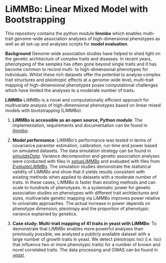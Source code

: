 # LiMMBo: Linear Mixed Model with Bootstrapping

This repository contains the python module **limmbo** which enables multi-trait genome-wide association analyses of high-dimensional phenotypes as well as all set-up and analyses scripts for **model evaluation**. 

**Background**
Genome-wide association studies have helped to shed light on the genetic architecture of complex traits and diseases. In recent years, phenotyping of the samples has often gone beyond single traits and it has become common to record multi- to high-dimensional phenotypes for individuals. Whilst these rich datasets offer the potential to analyse complex trait structures and pleiotropic effects at a genome-wide level, multi-trait mapping of high-dimensional phenotypes poses computational challenges which have limited the analyses to a moderate number of traits.  

**LiMMBo**
LiMMBo is a novel and computationally efficient approach for multivariate analysis of high-dimensional phenotypes based on linear mixed models with bootstrapping (LiMMBo). 
1. **LiMMBo is accessible as an open source, Python module**. The implementation, requirements and documentation can be found in [*limmbo*](limmbo).

1. **Model performance**: LiMMBo's performance was tested in terms of covariance paramter estimation, calibration, run time and power based on simulated datasets. The data simulation strategy can be found in [*simulateData*](simulateData). Variance decompostion and genetic association analyses were conducted with files in [*setupLiMMBo*](setupLiMMBo) and evaluated with files from [*EvaluateLiMMBo*](EvaluateLiMMBo). The simulation studies demonstrate the statistical validity of LiMMBo and show that it yields results consistent with existing methods when applied to datasets with a moderate number of traits. In these cases, LiMMBo is faster than existing methods and can scale to hundreds of phenotypes. In a systematic power for genetic association studies on phenotypes with different trait architectures and sizes, multivariate genetic mapping via LiMMBo improves power relative to univariate approaches. The actual increase in power depends on phenotype dimension, pleiotropy and the proportion of phenotypic variance explained by genetics.

1. **Case study: Multi-trait mapping of 41 traits in yeast with LiMMBo**: To demonstrate that LiMMBo enables more powerful analyses than previously possible, we analysed a publicly available dataset with a large number of growth traits in yeast. We detect pleiotropic loci (i.e. loci that influence two or more phenotypic traits) for a number of known and novel correlated traits. The data processing and GWAS can be found in [*yeast*](yeast). 
